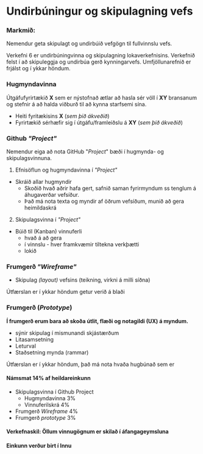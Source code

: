 # Undirbúningur og skipulagning vefs

### Markmið:

Nemendur geta skipulagt og undirbúið vefgögn til fullvinnslu vefs. 

Verkefni 6 er undirbúningvinna og skipulagning lokaverkefnisins. Verkefnið felst í að skipuleggja og undirbúa gerð kynningarvefs. Umfjöllunarefnið er frjálst og í ykkar höndum.  

### Hugmyndavinna 

Útgáfufyrirtækið **X** sem er nýstofnað ætlar að hasla sér völl í **XY** bransanum og stefnir á að halda viðburð til að kynna starfsemi sína. 

* Heiti fyritækisins **X** (_sem þið ákveðið_) 
* Fyrirtækið sérhæfir sig í útgáfu/framleiðslu á **XY** (_sem þið ákveðið_)

### Github _"Project"_

Nemendur eiga að nota GitHub "_Project_" bæði í hugmynda- og skipulagsvinnuna.

1. Efnisöflun og hugmyndavinna í _"Project"_
  * Skráið allar hugmyndir  
    * Skoðið hvað aðrir hafa gert, safnið saman fyrirmyndum ss tenglum á áhugaverðar vefsíður.
    * Það má nota texta og myndir af öðrum vefsíðum, munið að gera heimildaskrá 
2. Skipulagsvinna í _"Project"_
  * Búið til (Kanban) vinnuferli
    * hvað á að gera
    * í vinnslu - hver framkvæmir tiltekna verkþætti
    * lokið

### Frumgerð _"Wireframe"_ 

* Skipulag _(layout)_ vefsins (teikning, virkni á milli síðna)

Útfærslan er í ykkar höndum getur verið á blaði

### Frumgerð (_Prototype_) 

**Í frumgerð erum bara að skoða útlit, flæði og notagildi (UX) á myndum.**

* sýnir skipulag í mismunandi skjástærðum  
* Litasamsetning
* Leturval 
* Staðsetning mynda (rammar)

Útfærslan er í ykkar höndum, það má nota hvaða hugbúnað sem er

#### Námsmat 14% af heildareinkunn

* Skipulagsvinna í Github Project
  * Hugmyndavinna   3%
  * Vinnuferilskrá  4%
* Frumgerð _Wireframe_     4%
* Frumgerð _prototype_     3%

#### Verkefnaskil: Öllum vinnugögnum er skilað í áfangageymsluna 

#### Einkunn verður birt í Innu
